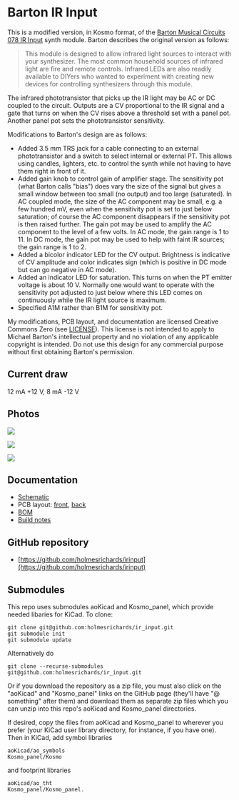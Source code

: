 # Barton IR Input

This is a modified version, in Kosmo format, of the [Barton Musical Circuits 078 IR Input](https://www.bartonmusicalcircuits.com/irin/index.html) synth module. Barton describes the original version as follows:

> This module is designed to allow infrared light sources to interact with your synthesizer. The most common household sources of infrared light are fire and remote controls. Infrared LEDs are also readily available to DIYers who wanted to experiment with creating new devices for controlling synthesizers through this module.

The infrared phototransistor that picks up the IR light may be AC or DC coupled to the circuit. Outputs are a CV proportional to the IR signal and a gate that turns on when the CV rises above a threshold set with a panel pot. Another panel pot sets the phototransistor sensitivity.

Modifications to Barton's design are as follows:

* Added 3.5 mm TRS jack for a cable connecting to an external phototransistor and a switch to select internal or external PT. This allows using candles, lighters, etc. to control the synth while not having to have them right in front of it.
* Added gain knob to control gain of amplifier stage. The sensitivity pot (what Barton calls "bias") does vary the size of the signal but gives a small window between too small (no output) and too large (saturated). In AC coupled mode, the size of the AC component may be small, e.g. a few hundred mV, even when the sensitivity pot is set to just below saturation; of course the AC component disappears if the sensitivity pot is then raised further. The gain pot may be used to amplify the AC component to the level of a few volts. In AC mode, the gain range is 1 to 11. In DC mode, the gain pot may be used to help with faint IR sources; the gain range is 1 to 2.
* Added a bicolor indicator LED for the CV output. Brightness is indicative of CV amplitude and color indicates sign (which is positive in DC mode but can go negative in AC mode). 
* Added an indicator LED for saturation. This turns on when the PT emitter voltage is about 10 V. Normally one would want to operate with the sensitivity pot adjusted to just below where this LED comes on continuously while the IR light source is maximum.
* Specified A1M rather than B1M for sensitivity pot.

My modifications, PCB layout, and documentation are licensed Creative Commons Zero (see [LICENSE](LICENSE)). This license is not intended to apply to Michael Barton's intellectual property and no violation of any applicable copyright is intended. Do not use this design for any commercial purpose without first obtaining Barton's permission.


## Current draw
12 mA +12 V, 8 mA -12 V


## Photos

![](Images/irinput_front.jpg)

![](Images/irinput_boards.jpg)

![](Images/ext_PT.jpg)

## Documentation

* [Schematic](Docs/irinput.pdf)
* PCB layout: [front](Docs/_layout_front.pdf), [back](Docs/_layout_back.pdf)
* [BOM](Docs/irinput_bom.md)
* [Build notes](Docs/irinput_build.md)

## GitHub repository

* [https://github.com/holmesrichards/irinput](https://github.com/holmesrichards/irinput)

## Submodules

This repo uses submodules aoKicad and Kosmo_panel, which provide needed libaries for KiCad. To clone:

```
git clone git@github.com:holmesrichards/ir_input.git
git submodule init
git submodule update
```


Alternatively do

```
git clone --recurse-submodules git@github.com:holmesrichards/ir_input.git
```

Or if you download the repository as a zip file, you must also click on the "aoKicad" and "Kosmo\_panel" links on the GitHub page (they'll have "@ something" after them) and download them as separate zip files which you can unzip into this repo's aoKicad and Kosmo\_panel directories.

If desired, copy the files from aoKicad and Kosmo\_panel to wherever you prefer (your KiCad user library directory, for instance, if you have one). Then in KiCad, add symbol libraries 

```
aoKicad/ao_symbols
Kosmo_panel/Kosmo
```
and footprint libraries 
```
aoKicad/ao_tht
Kosmo_panel/Kosmo_panel.
```
